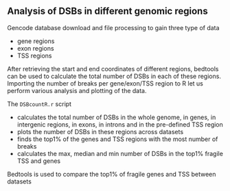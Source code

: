 ## Analysis of DSBs in different genomic regions

Gencode database download and file processing to gain three type of data
- gene regions
- exon regions
- TSS regions

After retrieving the start and end coordinates of different regions, bedtools can be used to calculate the total number of DSBs in each of these regions. Importing the number of breaks per gene/exon/TSS region to R let us perform various analysis and plotting of the data.

The `DSBcountR.r` script
- calculates the total number of DSBs in the whole genome, in genes, in intergenic regions, in exons, in introns and in the pre-defined TSS region
- plots the number of DSBs in these regions across datasets
- finds the top1% of the genes and TSS regions with the most number of breaks
- calculates the max, median and min number of DSBs in the top1% fragile TSS and genes

Bedtools is used to compare the top1% of fragile genes and TSS between datasets
